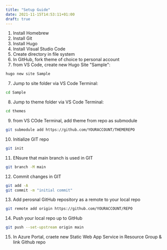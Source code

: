 ```yaml
---
title: "Setup Guide"
date: 2021-11-15T14:53:11+01:00
draft: true
---
```


1. Install Homebrew
2. Install Git
3. Install Hugo
4. Install Visual Studio Code
5. Create directory in file system
6. In GitHub, fork theme of choice to personal account
7. from VS Code, create new Hugo Site "Sample":

```bash
hugo new site Sample
```

7. Jump to site folder via VS Code Terminal:
```bash
cd Sample
```

8. Jump to theme folder via VS Code Terminal:
```bash
cd themes
```

9. from VS COde Terminal, add theme from repo as submodule
```bash
git submodule add https://github.com/YOURACCOUNT/THEMEREPO
```

10. Initialize GIT repo
```bash
git init
```

11. ENsure that main branch is used in GIT
```bash
git branch -M main
```

12. Commit changes in GIT
```bash
git add -A
git commit -m "initial commit"
```

13. Add perosnal GitHub repository as a remote to your local repo
```bash
git remote add origin https://github.com/YOURACCOUNT/REPO
```

14. Push your local repo up to GitHub
```bash
git push --set-upstream origin main
```

15. In Azure Portal, craete new Static Web App Service in Resource Group & link Github repo